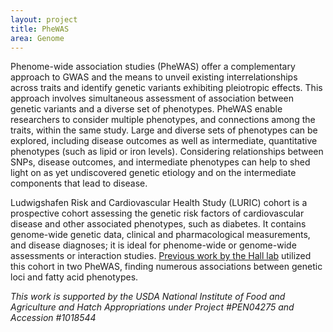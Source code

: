 ```yaml
---
layout: project
title: PheWAS
area: Genome
---
```


Phenome-wide association studies (PheWAS) offer a complementary approach to GWAS and the means to unveil existing interrelationships across traits and identify genetic variants exhibiting pleiotropic effects.  This approach involves simultaneous assessment of association between genetic variants and a diverse set of phenotypes. PheWAS enable researchers to consider multiple phenotypes, and connections among the traits, within the same study. Large and diverse sets of phenotypes can be explored, including disease outcomes as well as intermediate, quantitative phenotypes (such as lipid or iron levels). Considering relationships between SNPs, disease outcomes, and intermediate phenotypes can help to shed light on as yet undiscovered genetic etiology and on the intermediate components that lead to disease.

Ludwigshafen Risk and Cardiovascular Health Study (LURIC) cohort is a prospective cohort assessing the genetic risk factors of cardiovascular disease and other associated phenotypes, such as diabetes. It contains genome-wide genetic data, clinical and pharmacological measurements, and disease diagnoses; it is ideal for phenome-wide or genome-wide assessments or interaction studies. [Previous work by the Hall lab](https://pubmed.ncbi.nlm.nih.gov/31797636/) utilized this cohort in two PheWAS, finding numerous associations between genetic loci and fatty acid phenotypes. 

*This work is supported by the USDA National Institute of Food and Agriculture and Hatch Appropriations under Project #PEN04275 and Accession #1018544*
